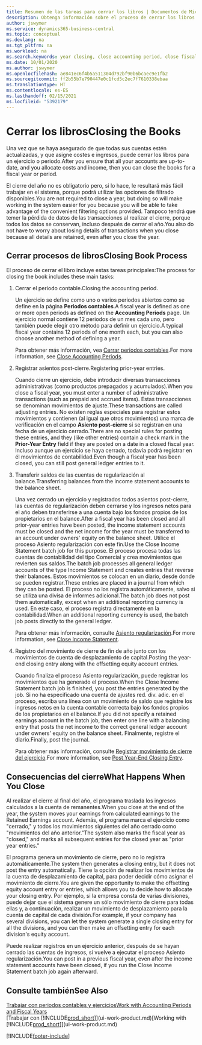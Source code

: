 ```yaml
---
title: Resumen de las tareas para cerrar los libros | Documentos de Microsoft
description: Obtenga información sobre el proceso de cerrar los libros de un ejercicio o periodo, y qué sucede después de cerrar al final de un ejercicio.
author: jswymer
ms.service: dynamics365-business-central
ms.topic: conceptual
ms.devlang: na
ms.tgt_pltfrm: na
ms.workload: na
ms.search.keywords: year closing, close accounting period, close fiscal year, bank account detailed trial balance
ms.date: 10/01/2020
ms.author: jswymer
ms.openlocfilehash: ae841ec6f4b5a511304d792bf90b6bcaec9e1fb2
ms.sourcegitcommit: ff2b55b7e790447e0c1fcd5c2ec7f7610338ebaa
ms.translationtype: HT
ms.contentlocale: es-ES
ms.lasthandoff: 02/15/2021
ms.locfileid: "5392179"
---
```

# <a name="closing-the-books"></a><span data-ttu-id="143a4-103">Cerrar los libros</span><span class="sxs-lookup"><span data-stu-id="143a4-103">Closing the Books</span></span>
<span data-ttu-id="143a4-104">Una vez que se haya asegurado de que todas sus cuentas estén actualizadas, y que asigne costes e ingresos, puede cerrar los libros para un ejercicio o periodo.</span><span class="sxs-lookup"><span data-stu-id="143a4-104">After you ensure that all your accounts are up-to-date, and you allocate costs and income, then you can close the books for a fiscal year or period.</span></span>

<span data-ttu-id="143a4-105">El cierre del año no es obligatorio pero, si lo hace, le resultará más fácil trabajar en el sistema, porque podrá utilizar las opciones de filtrado disponibles.</span><span class="sxs-lookup"><span data-stu-id="143a4-105">You are not required to close a year, but doing so will make working in the system easier for you because you will be able to take advantage of the convenient filtering options provided.</span></span> <span data-ttu-id="143a4-106">Tampoco tendrá que temer la pérdida de datos de las transacciones al realizar el cierre, porque todos los datos se conservan, incluso después de cerrar el año.</span><span class="sxs-lookup"><span data-stu-id="143a4-106">You also do not have to worry about losing details of transactions when you close because all details are retained, even after you close the year.</span></span>

## <a name="closing-book-process"></a><span data-ttu-id="143a4-107">Cerrar procesos de libros</span><span class="sxs-lookup"><span data-stu-id="143a4-107">Closing Book Process</span></span>
<span data-ttu-id="143a4-108">El proceso de cerrar el libro incluye estas tareas principales:</span><span class="sxs-lookup"><span data-stu-id="143a4-108">The process for closing the book includes these main tasks:</span></span>

1. <span data-ttu-id="143a4-109">Cerrar el periodo contable.</span><span class="sxs-lookup"><span data-stu-id="143a4-109">Closing the accounting period.</span></span>

    <span data-ttu-id="143a4-110">Un ejercicio se define como uno o varios periodos abiertos como se define en la página **Periodos contables**.</span><span class="sxs-lookup"><span data-stu-id="143a4-110">A fiscal year is defined as one or more open periods as defined on the **Accounting Periods** page.</span></span> <span data-ttu-id="143a4-111">Un ejercicio normal contiene 12 periodos de un mes cada uno, pero también puede elegir otro método para definir un ejercicio.</span><span class="sxs-lookup"><span data-stu-id="143a4-111">A typical fiscal year contains 12 periods of one month each, but you can also choose another method of defining a year.</span></span>

    <span data-ttu-id="143a4-112">Para obtener más información, vea [Cerrar periodos contables](year-close-account-periods.md).</span><span class="sxs-lookup"><span data-stu-id="143a4-112">For more information, see [Close Accounting Periods](year-close-account-periods.md).</span></span>
2. <span data-ttu-id="143a4-113">Registrar asientos post-cierre.</span><span class="sxs-lookup"><span data-stu-id="143a4-113">Registering prior-year entries.</span></span>

    <span data-ttu-id="143a4-114">Cuando cierre un ejercicio, debe introducir diversas transacciones administrativas (como productos prepagados y acumulados).</span><span class="sxs-lookup"><span data-stu-id="143a4-114">When you close a fiscal year, you must enter a number of administrative transactions (such as prepaid and accrued items).</span></span> <span data-ttu-id="143a4-115">Estas transacciones se denominan movimientos de ajuste.</span><span class="sxs-lookup"><span data-stu-id="143a4-115">These transactions are called adjusting entries.</span></span> <span data-ttu-id="143a4-116">No existen reglas especiales para registrar estos movimientos y contienen (al igual que otros movimientos) una marca de verificación en el campo **Asiento post-cierre** si se registran en una fecha de un ejercicio cerrado.</span><span class="sxs-lookup"><span data-stu-id="143a4-116">There are no special rules for posting these entries, and they (like other entries) contain a check mark in the **Prior-Year Entry** field if they are posted on a date in a closed fiscal year.</span></span> <span data-ttu-id="143a4-117">Incluso aunque un ejercicio se haya cerrado, todavía podrá registrar en él movimientos de contabilidad.</span><span class="sxs-lookup"><span data-stu-id="143a4-117">Even though a fiscal year has been closed, you can still post general ledger entries to it.</span></span>
3. <span data-ttu-id="143a4-118">Transferir saldos de las cuentas de regularización al balance.</span><span class="sxs-lookup"><span data-stu-id="143a4-118">Transferring balances from the income statement accounts to the balance sheet.</span></span>

    <span data-ttu-id="143a4-119">Una vez cerrado un ejercicio y registrados todos asientos post-cierre, las cuentas de regularización deben cerrarse y los ingresos netos para el año deben transferirse a una cuenta bajo los fondos propios de los propietarios en el balance.</span><span class="sxs-lookup"><span data-stu-id="143a4-119">After a fiscal year has been closed and all prior-year entries have been posted, the income statement accounts must be closed and the net income for the year must be transferred to an account under owners' equity on the balance sheet.</span></span> <span data-ttu-id="143a4-120">Utilice el proceso Asiento regularización con este fin.</span><span class="sxs-lookup"><span data-stu-id="143a4-120">Use the Close Income Statement batch job for this purpose.</span></span> <span data-ttu-id="143a4-121">El proceso procesa todas las cuentas de contabilidad del tipo Comercial y crea movimientos que revierten sus saldos.</span><span class="sxs-lookup"><span data-stu-id="143a4-121">The batch job processes all general ledger accounts of the type Income Statement and creates entries that reverse their balances.</span></span> <span data-ttu-id="143a4-122">Estos movimientos se colocan en un diario, desde donde se pueden registrar.</span><span class="sxs-lookup"><span data-stu-id="143a4-122">These entries are placed in a journal from which they can be posted.</span></span> <span data-ttu-id="143a4-123">El proceso no los registra automáticamente, salvo si se utiliza una divisa de informes adicional.</span><span class="sxs-lookup"><span data-stu-id="143a4-123">The batch job does not post them automatically, except when an additional reporting currency is used.</span></span> <span data-ttu-id="143a4-124">En este caso, el proceso registra directamente en la contabilidad.</span><span class="sxs-lookup"><span data-stu-id="143a4-124">When an additional reporting currency is used, the batch job posts directly to the general ledger.</span></span>

    <span data-ttu-id="143a4-125">Para obtener más información, consulte [Asiento regularización](year-close-income-statement.md).</span><span class="sxs-lookup"><span data-stu-id="143a4-125">For more information, see [Close Income Statement](year-close-income-statement.md).</span></span>
4. <span data-ttu-id="143a4-126">Registro del movimiento de cierre de fin de año junto con los movimientos de cuenta de desplazamiento de capital.</span><span class="sxs-lookup"><span data-stu-id="143a4-126">Posting the year-end closing entry along with the offsetting equity account entries.</span></span>

    <span data-ttu-id="143a4-127">Cuando finaliza el proceso Asiento regularización, puede registrar los movimientos que ha generado el proceso.</span><span class="sxs-lookup"><span data-stu-id="143a4-127">When the Close Income Statement batch job is finished, you post the entries generated by the job.</span></span> <span data-ttu-id="143a4-128">Si no ha especificado una cuenta de ajustes red. div. adic. en el proceso, escriba una línea con un movimiento de saldo que registre los ingresos netos en la cuenta contable correcta bajo los fondos propios de los propietarios en el balance.</span><span class="sxs-lookup"><span data-stu-id="143a4-128">If you did not specify a retained earnings account in the batch job, then enter one line with a balancing entry that posts the net income to the correct general ledger account under owners' equity on the balance sheet.</span></span> <span data-ttu-id="143a4-129">Finalmente, registre el diario.</span><span class="sxs-lookup"><span data-stu-id="143a4-129">Finally, post the journal.</span></span>

    <span data-ttu-id="143a4-130">Para obtener más información, consulte [Registrar movimiento de cierre del ejercicio](year-how-post-year-end-close-entry.md).</span><span class="sxs-lookup"><span data-stu-id="143a4-130">For more information, see [Post Year-End Closing Entry](year-how-post-year-end-close-entry.md).</span></span>

## <a name="what-happens-when-you-close"></a><span data-ttu-id="143a4-131">Consecuencias del cierre</span><span class="sxs-lookup"><span data-stu-id="143a4-131">What Happens When You Close</span></span>
<span data-ttu-id="143a4-132">Al realizar el cierre al final del año, el programa traslada los ingresos calculados a la cuenta de remanentes.</span><span class="sxs-lookup"><span data-stu-id="143a4-132">When you close at the end of the year, the system moves your earnings from calculated earnings to the Retained Earnings account.</span></span> <span data-ttu-id="143a4-133">Además, el programa marca el ejercicio como "cerrado," y todos los movimientos siguientes del año cerrado como "movimientos del año anterior."</span><span class="sxs-lookup"><span data-stu-id="143a4-133">The system also marks the fiscal year as "closed," and marks all subsequent entries for the closed year as "prior year entries."</span></span>

<span data-ttu-id="143a4-134">El programa genera un movimiento de cierre, pero no lo registra automáticamente.</span><span class="sxs-lookup"><span data-stu-id="143a4-134">The system then generates a closing entry, but it does not post the entry automatically.</span></span> <span data-ttu-id="143a4-135">Tiene la opción de realizar los movimientos de la cuenta de desplazamiento de capital, para poder decidir cómo asignar el movimiento de cierre.</span><span class="sxs-lookup"><span data-stu-id="143a4-135">You are given the opportunity to make the offsetting equity account entry or entries, which allows you to decide how to allocate your closing entry.</span></span> <span data-ttu-id="143a4-136">Por ejemplo, si la empresa consta de varias divisiones, puede dejar que el sistema genere un sólo movimiento de cierre para todas ellas y, a continuación, realizar un movimiento de desplazamiento para la cuenta de capital de cada división.</span><span class="sxs-lookup"><span data-stu-id="143a4-136">For example, if your company has several divisions, you can let the system generate a single closing entry for all the divisions, and you can then make an offsetting entry for each division's equity account.</span></span>

<span data-ttu-id="143a4-137">Puede realizar registros en un ejercicio anterior, después de se hayan cerrado las cuentas de ingresos, si vuelve a ejecutar el proceso Asiento regularización.</span><span class="sxs-lookup"><span data-stu-id="143a4-137">You can post in a previous fiscal year, even after the income statement accounts have been closed, if you run the Close Income Statement batch job again afterward.</span></span>

## <a name="see-also"></a><span data-ttu-id="143a4-138">Consulte también</span><span class="sxs-lookup"><span data-stu-id="143a4-138">See Also</span></span>

[<span data-ttu-id="143a4-139">Trabajar con periodos contables y ejercicios</span><span class="sxs-lookup"><span data-stu-id="143a4-139">Work with Accounting Periods and Fiscal Years</span></span>](finance-accounting-periods-and-fiscal-years.md)  
<span data-ttu-id="143a4-140">[Trabajar con [!INCLUDE[prod_short](includes/prod_short.md)]](ui-work-product.md)</span><span class="sxs-lookup"><span data-stu-id="143a4-140">[Working with [!INCLUDE[prod_short](includes/prod_short.md)]](ui-work-product.md)</span></span>


[!INCLUDE[footer-include](includes/footer-banner.md)]